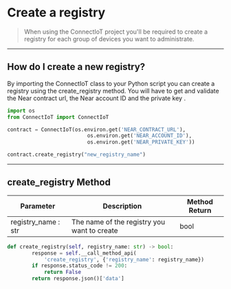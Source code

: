 # Create a registry

>When using the ConnectIoT project you'll be required to create a registry for each group of devices you want to administrate.

---
## How do I create a new registry?
By importing the ConnectIoT class to your Python script you can create a registry using the create_registry method. You will have to get and validate the Near contract url, the Near account ID and the private key .

```py
import os
from ConnectIoT import ConnectIoT

contract = ConnectIoT(os.environ.get('NEAR_CONTRACT_URL'),
                          os.environ.get('NEAR_ACCOUNT_ID'),
                          os.environ.get('NEAR_PRIVATE_KEY'))

contract.create_registry("new_registry_name")
```

---
## create_registry Method
|Parameter                                     |Description|Method Return                                                        |                                                      
 ------------------------------------------ | ------ |--------------------------------------------------------------------------------------------------------------------------- |
| registry_name : str                  | The name of the registry you want to create  |bool                                                                                                                                
```py
def create_registry(self, registry_name: str) -> bool:
        response = self.__call_method_api(
            'create_registry', {'registry_name': registry_name})
        if response.status_code != 200:
            return False
        return response.json()['data']
```